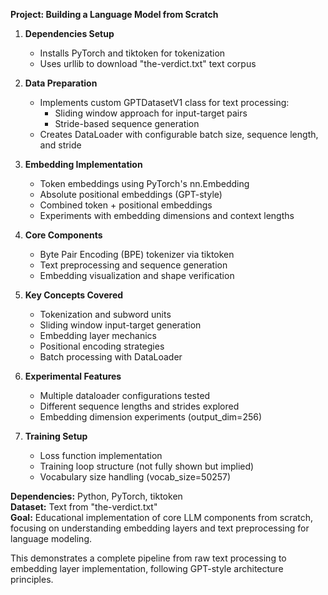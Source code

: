 **Project: Building a Language Model from Scratch**

1. **Dependencies Setup**
   - Installs PyTorch and tiktoken for tokenization
   - Uses urllib to download "the-verdict.txt" text corpus

2. **Data Preparation**
   - Implements custom GPTDatasetV1 class for text processing:
     - Sliding window approach for input-target pairs
     - Stride-based sequence generation
   - Creates DataLoader with configurable batch size, sequence length, and stride

3. **Embedding Implementation**
   - Token embeddings using PyTorch's nn.Embedding
   - Absolute positional embeddings (GPT-style)
   - Combined token + positional embeddings
   - Experiments with embedding dimensions and context lengths

4. **Core Components**
   - Byte Pair Encoding (BPE) tokenizer via tiktoken
   - Text preprocessing and sequence generation
   - Embedding visualization and shape verification

5. **Key Concepts Covered**
   - Tokenization and subword units
   - Sliding window input-target generation
   - Embedding layer mechanics
   - Positional encoding strategies
   - Batch processing with DataLoader

6. **Experimental Features**
   - Multiple dataloader configurations tested
   - Different sequence lengths and strides explored
   - Embedding dimension experiments (output_dim=256)

7. **Training Setup**
   - Loss function implementation
   - Training loop structure (not fully shown but implied)
   - Vocabulary size handling (vocab_size=50257)

**Dependencies:** Python, PyTorch, tiktoken  
**Dataset:** Text from "the-verdict.txt"  
**Goal:** Educational implementation of core LLM components from scratch, focusing on understanding embedding layers and text preprocessing for language modeling.

This demonstrates a complete pipeline from raw text processing to embedding layer implementation, following GPT-style architecture principles.
